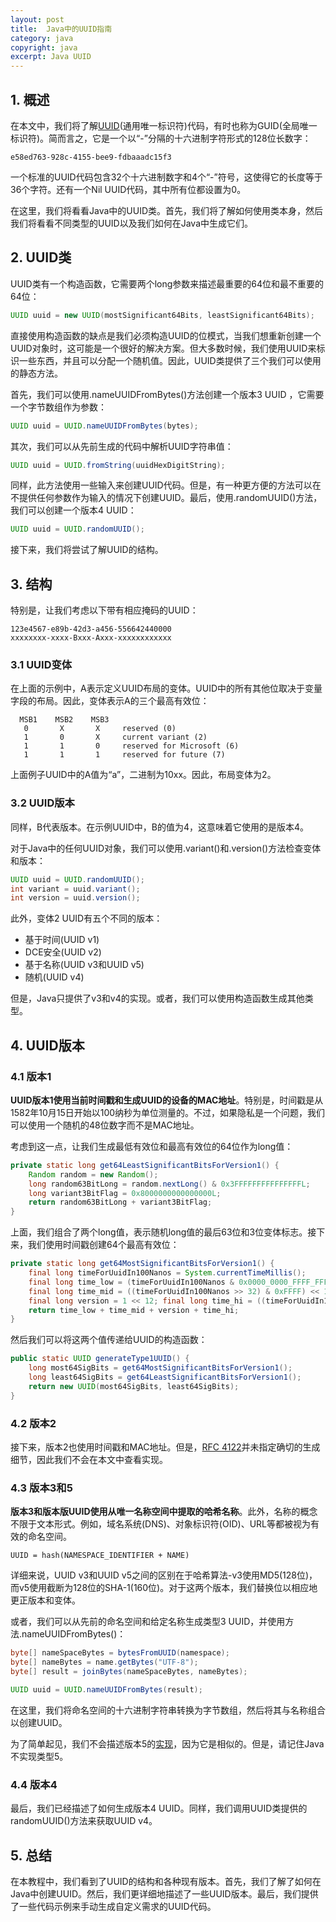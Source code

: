 ```yaml
---
layout: post
title:  Java中的UUID指南
category: java
copyright: java
excerpt: Java UUID
---
```


## 1. 概述

在本文中，我们将了解[UUID](https://www.ietf.org/rfc/rfc4122.txt)(通用唯一标识符)代码，有时也称为GUID(全局唯一标识符)。简而言之，它是一个以“-”分隔的十六进制字符形式的128位长数字：

```text
e58ed763-928c-4155-bee9-fdbaaadc15f3
```

一个标准的UUID代码包含32个十六进制数字和4个“-”符号，这使得它的长度等于36个字符。还有一个Nil UUID代码，其中所有位都设置为0。

在这里，我们将看看Java中的UUID类。首先，我们将了解如何使用类本身，然后我们将看看不同类型的UUID以及我们如何在Java中生成它们。

## 2. UUID类

UUID类有一个构造函数，它需要两个long参数来描述最重要的64位和最不重要的64位：

```java
UUID uuid = new UUID(mostSignificant64Bits, leastSignificant64Bits);
```

直接使用构造函数的缺点是我们必须构造UUID的位模式，当我们想重新创建一个UUID对象时，这可能是一个很好的解决方案。但大多数时候，我们使用UUID来标识一些东西，并且可以分配一个随机值。因此，UUID类提供了三个我们可以使用的静态方法。

首先，我们可以使用.nameUUIDFromBytes()方法创建一个版本3 UUID ，它需要一个字节数组作为参数：

```java
UUID uuid = UUID.nameUUIDFromBytes(bytes);
```

其次，我们可以从先前生成的代码中解析UUID字符串值：

```java
UUID uuid = UUID.fromString(uuidHexDigitString);
```

同样，此方法使用一些输入来创建UUID代码。但是，有一种更方便的方法可以在不提供任何参数作为输入的情况下创建UUID。最后，使用.randomUUID()方法，我们可以创建一个版本4 UUID：

```java
UUID uuid = UUID.randomUUID();
```

接下来，我们将尝试了解UUID的结构。

## 3. 结构

特别是，让我们考虑以下带有相应掩码的UUID：

```text
123e4567-e89b-42d3-a456-556642440000
xxxxxxxx-xxxx-Bxxx-Axxx-xxxxxxxxxxxx
```

### 3.1 UUID变体

在上面的示例中，A表示定义UUID布局的变体。UUID中的所有其他位取决于变量字段的布局。因此，变体表示A的三个最高有效位：

```text
  MSB1    MSB2    MSB3
   0       X       X     reserved (0)
   1       0       X     current variant (2)
   1       1       0     reserved for Microsoft (6)
   1       1       1     reserved for future (7)
```

上面例子UUID中的A值为“a”，二进制为10xx。因此，布局变体为2。

### 3.2 UUID版本

同样，B代表版本。在示例UUID中，B的值为4，这意味着它使用的是版本4。

对于Java中的任何UUID对象，我们可以使用.variant()和.version()方法检查变体和版本：

```java
UUID uuid = UUID.randomUUID();
int variant = uuid.variant();
int version = uuid.version();
```

此外，变体2 UUID有五个不同的版本：

-   基于时间(UUID v1)
-   DCE安全(UUID v2)
-   基于名称(UUID v3和UUID v5)
-   随机(UUID v4)

但是，Java只提供了v3和v4的实现。或者，我们可以使用构造函数生成其他类型。

## 4. UUID版本

### 4.1 版本1

**UUID版本1使用当前时间戳和生成UUID的设备的MAC地址**。特别是，时间戳是从1582年10月15日开始以100纳秒为单位测量的。不过，如果隐私是一个问题，我们可以使用一个随机的48位数字而不是MAC地址。

考虑到这一点，让我们生成最低有效位和最高有效位的64位作为long值：

```java
private static long get64LeastSignificantBitsForVersion1() {
    Random random = new Random();
    long random63BitLong = random.nextLong() & 0x3FFFFFFFFFFFFFFFL;
    long variant3BitFlag = 0x8000000000000000L;
    return random63BitLong + variant3BitFlag;
}
```

上面，我们组合了两个long值，表示随机long值的最后63位和3位变体标志。接下来，我们使用时间戳创建64个最高有效位：

```java
private static long get64MostSignificantBitsForVersion1() {
    final long timeForUuidIn100Nanos = System.currentTimeMillis();
    final long time_low = (timeForUuidIn100Nanos & 0x0000_0000_FFFF_FFFFL) << 32; 
    final long time_mid = ((timeForUuidIn100Nanos >> 32) & 0xFFFF) << 16;
    final long version = 1 << 12; final long time_hi = ((timeForUuidIn100Nanos >> 48) & 0x0FFF);
    return time_low + time_mid + version + time_hi;
}
```

然后我们可以将这两个值传递给UUID的构造函数：

```java
public static UUID generateType1UUID() {
    long most64SigBits = get64MostSignificantBitsForVersion1();
    long least64SigBits = get64LeastSignificantBitsForVersion1();
    return new UUID(most64SigBits, least64SigBits);
}
```

### 4.2 版本2

接下来，版本2也使用时间戳和MAC地址。但是，[RFC 4122](https://tools.ietf.org/html/rfc4122)并未指定确切的生成细节，因此我们不会在本文中查看实现。

### 4.3 版本3和5

**版本3和版本版UUID使用从唯一名称空间中提取的哈希名称**。此外，名称的概念不限于文本形式。例如，域名系统(DNS)、对象标识符(OID)、URL等都被视为有效的命名空间。

```text
UUID = hash(NAMESPACE_IDENTIFIER + NAME)
```

详细来说，UUID v3和UUID v5之间的区别在于哈希算法-v3使用MD5(128位)，而v5使用截断为128位的SHA-1(160位)。对于这两个版本，我们替换位以相应地更正版本和变体。

或者，我们可以从先前的命名空间和给定名称生成类型3 UUID，并使用方法.nameUUIDFromBytes()：

```java
byte[] nameSpaceBytes = bytesFromUUID(namespace);
byte[] nameBytes = name.getBytes("UTF-8");
byte[] result = joinBytes(nameSpaceBytes, nameBytes);

UUID uuid = UUID.nameUUIDFromBytes(result);
```

在这里，我们将命名空间的十六进制字符串转换为字节数组，然后将其与名称组合以创建UUID。

为了简单起见，我们不会描述版本5的[实现](https://github.com/eugenp/tutorials/blob/eb633a5b19658f8c2afc176c4dfc5510540ed10d/core-java-modules/core-java-uuid/src/main/java/com/baeldung/uuid/UUIDGenerator.java#L77)，因为它是相似的。但是，请记住Java不实现类型5。

### 4.4 版本4

最后，我们已经描述了如何生成版本4 UUID。同样，我们调用UUID类提供的randomUUID()方法来获取UUID v4。

## 5. 总结

在本教程中，我们看到了UUID的结构和各种现有版本。首先，我们了解了如何在Java中创建UUID。然后，我们更详细地描述了一些UUID版本。最后，我们提供了一些代码示例来手动生成自定义需求的UUID代码。